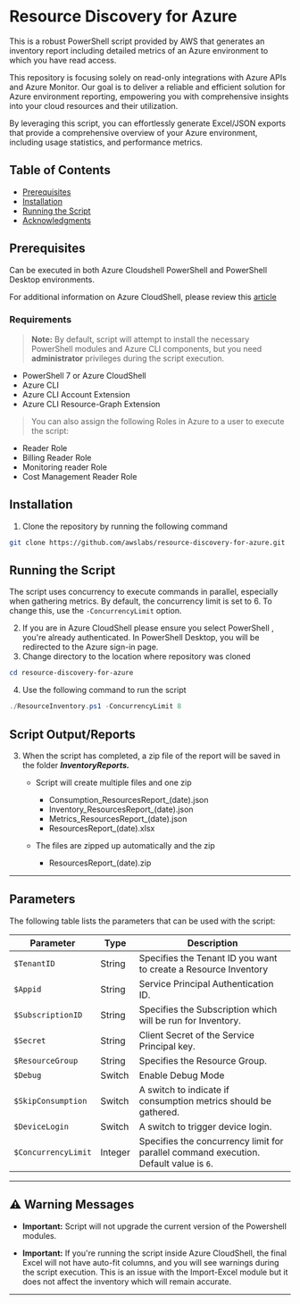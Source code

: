 # Resource Discovery for Azure

This is a robust PowerShell script provided by AWS that generates an inventory report including detailed metrics of an Azure environment to which you have read access. 

This repository is focusing solely on read-only integrations with Azure APIs and Azure Monitor. Our goal is to deliver a 
reliable and efficient solution for Azure environment reporting, empowering you with comprehensive insights into your cloud resources and their utilization.

By leveraging this script, you can effortlessly generate Excel/JSON exports that provide a comprehensive overview of your Azure environment, including usage statistics, and performance metrics.

## Table of Contents

- [Prerequisites](#prerequisites)
- [Installation](#installation)
- [Running the Script](#running-the-script)
- [Acknowledgments](#acknowledgments)

## Prerequisites

Can be executed in both Azure Cloudshell PowerShell and PowerShell Desktop environments.

For additional information on Azure CloudShell, please review this [article](https://learn.microsoft.com/en-us/azure/cloud-shell/get-started/classic?tabs=azurecli)

### Requirements
> **Note:** By default, script will attempt to install the necessary PowerShell modules and Azure CLI components, but you need **administrator** privileges during the script execution.

- PowerShell 7 or Azure CloudShell
- Azure CLI
- Azure CLI Account Extension
- Azure CLI Resource-Graph Extension

> You can also assign the following Roles in Azure to a user to execute the script:
- Reader Role
- Billing Reader Role
- Monitoring reader Role
- Cost Management Reader Role

## Installation

1. Clone the repository by running the following command

```bash
git clone https://github.com/awslabs/resource-discovery-for-azure.git
```

## Running the Script

The script uses concurrency to execute commands in parallel, especially when gathering metrics. By default, the concurrency limit is set to 6. To change this, use the `-ConcurrencyLimit` option. 

2. If you are in Azure CloudShell please ensure you select PowerShell , you're already authenticated. In PowerShell Desktop, you will be redirected to the Azure sign-in page.
3. Change directory to the location where repository was cloned
```powershell
cd resource-discovery-for-azure
```
4. Use the following command to run the script

```powershell
./ResourceInventory.ps1 -ConcurrencyLimit 8
```

## Script Output/Reports
3. When the script has completed, a zip file of the report will be saved in the folder **_InventoryReports._**
     - Script will create multiple files and one zip 
         - Consumption_ResourcesReport_(date).json 
         - Inventory_ResourcesReport_(date).json 
         - Metrics_ResourcesReport_(date).json 
         - ResourcesReport_(date).xlsx 

     - The files are zipped up automatically and the zip
         - ResourcesReport_(date).zip

---

## Parameters

The following table lists the parameters that can be used with the script:

| Parameter         | Type     | Description                                                                                                     |
|-------------------|----------|-----------------------------------------------------------------------------------------------------------------|
| `$TenantID`       | String   | Specifies the Tenant ID you want to create a Resource Inventory                                                                                       |
| `$Appid`          | String   | Service Principal Authentication ID.                                                                                   |
| `$SubscriptionID` | String   | Specifies the Subscription which will be run for Inventory.                                                                                  |
| `$Secret`         | String   | Client Secret of the Service Principal key.                                                                                       |
| `$ResourceGroup`  | String   | Specifies the Resource Group.                                                                                   |
| `$Debug`          | Switch   | Enable Debug Mode                                                                                  |
| `$SkipConsumption`| Switch   | A switch to indicate if consumption metrics should be gathered.                                                |
| `$DeviceLogin`    | Switch   | A switch to trigger device login.                                                                               |
| `$ConcurrencyLimit` | Integer | Specifies the concurrency limit for parallel command execution. Default value is `6`.                            |

---

## ⚠️ Warning Messages

- **Important:** Script will not upgrade the current version of the Powershell modules.
  
- **Important:** If you're running the script inside Azure CloudShell, the final Excel will not have auto-fit columns, and you will see warnings during the script execution. This is an issue with the Import-Excel module but it does not affect the inventory which will remain accurate.

---
